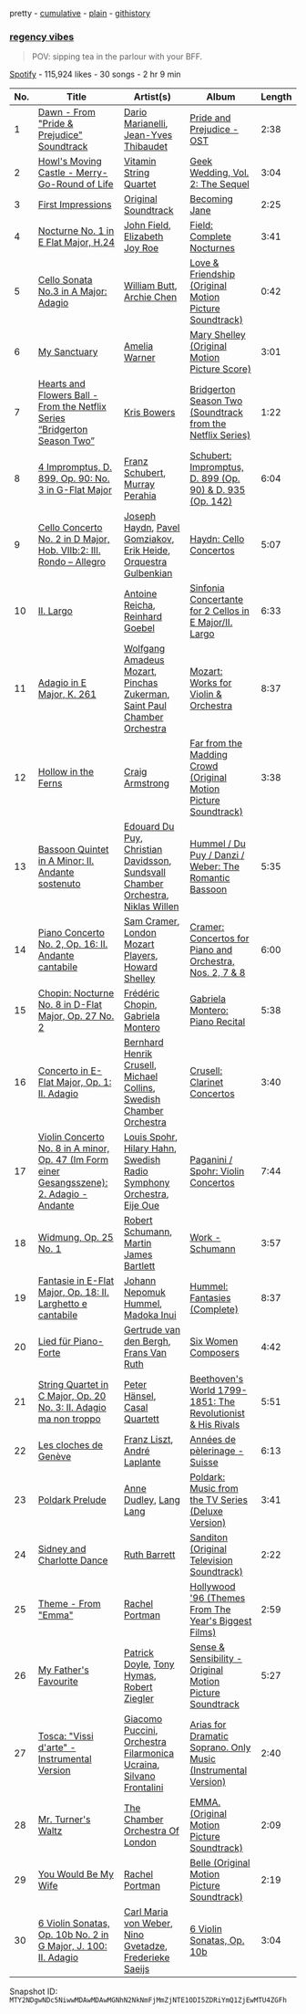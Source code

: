 pretty - [cumulative](/playlists/cumulative/37i9dQZF1DWUqr1os0aCxH.md) - [plain](/playlists/plain/37i9dQZF1DWUqr1os0aCxH) - [githistory](https://github.githistory.xyz/mackorone/spotify-playlist-archive/blob/main/playlists/plain/37i9dQZF1DWUqr1os0aCxH)

### [regency vibes](https://open.spotify.com/playlist/37i9dQZF1DWUqr1os0aCxH)

> POV: sipping tea in the parlour with your BFF.

[Spotify](https://open.spotify.com/user/spotify) - 115,924 likes - 30 songs - 2 hr 9 min

| No. | Title | Artist(s) | Album | Length |
|---|---|---|---|---|
| 1 | [Dawn \- From "Pride & Prejudice" Soundtrack](https://open.spotify.com/track/2k2MprlqkmDMKKOOWGREzW) | [Dario Marianelli](https://open.spotify.com/artist/0s1ec6aPpRZ4DCj15w1EFg), [Jean\-Yves Thibaudet](https://open.spotify.com/artist/1Dot4uMsJMx8n1Xi7gAdV6) | [Pride and Prejudice \- OST](https://open.spotify.com/album/5pV86WRRdbyIdK3YkS7rOI) | 2:38 |
| 2 | [Howl's Moving Castle \- Merry\-Go\-Round of Life](https://open.spotify.com/track/20nMssNxX89e7YMoT0gpFQ) | [Vitamin String Quartet](https://open.spotify.com/artist/6MERXsiRbur2oJZFgYRDKz) | [Geek Wedding, Vol\. 2: The Sequel](https://open.spotify.com/album/11USWPKwpUSlDyrjBErJ6W) | 3:04 |
| 3 | [First Impressions](https://open.spotify.com/track/09I7DjJtkvTPORULHE7yCY) | [Original Soundtrack](https://open.spotify.com/artist/3huVQoEWdqUTvlYpFVUHcF) | [Becoming Jane](https://open.spotify.com/album/52sztZMsBAIe2jNcFNpQHk) | 2:25 |
| 4 | [Nocturne No\. 1 in E Flat Major, H.24](https://open.spotify.com/track/4h4py9AzEuUGBTJZO4ifnm) | [John Field](https://open.spotify.com/artist/7vDYlejWEU6Yuw4MxTiv56), [Elizabeth Joy Roe](https://open.spotify.com/artist/5vJAuQf7YI4bRYev7UfZDs) | [Field: Complete Nocturnes](https://open.spotify.com/album/0I3BvDSNoPQnI8Fsr60Cub) | 3:41 |
| 5 | [Cello Sonata No.3 in A Major: Adagio](https://open.spotify.com/track/7llgKyvaQR10beuT6aInYQ) | [William Butt](https://open.spotify.com/artist/3haPAcAMMngBtugMQSIaSg), [Archie Chen](https://open.spotify.com/artist/23Ghizx5CEAgDo7LDWipKs) | [Love & Friendship \(Original Motion Picture Soundtrack\)](https://open.spotify.com/album/2UZg52siXUEix9x1Yb3bpW) | 0:42 |
| 6 | [My Sanctuary](https://open.spotify.com/track/6d1NPNNXtUPmqdwg8bEGSo) | [Amelia Warner](https://open.spotify.com/artist/1SSl5N7XDvbNT88DomuDmW) | [Mary Shelley \(Original Motion Picture Score\)](https://open.spotify.com/album/4Bu9CTxnEx079i37tGHlXi) | 3:01 |
| 7 | [Hearts and Flowers Ball \- From the Netflix Series “Bridgerton Season Two”](https://open.spotify.com/track/4ibFnVHag07dErldkPF7uh) | [Kris Bowers](https://open.spotify.com/artist/2wWBoQpcybsDVpouFubTqZ) | [Bridgerton Season Two \(Soundtrack from the Netflix Series\)](https://open.spotify.com/album/1jhHQPn3EjtdCuKgVTg6Bb) | 1:22 |
| 8 | [4 Impromptus, D\. 899, Op\. 90: No\. 3 in G\-Flat Major](https://open.spotify.com/track/5nyjJE5icW9rkqFGTZVhYR) | [Franz Schubert](https://open.spotify.com/artist/2p0UyoPfYfI76PCStuXfOP), [Murray Perahia](https://open.spotify.com/artist/4EEQIAJoeN1V30MqFFtXxB) | [Schubert: Impromptus, D\. 899 \(Op\. 90\) & D\. 935 \(Op\. 142\)](https://open.spotify.com/album/7iWzo7rT6DWeoOundFbwcx) | 6:04 |
| 9 | [Cello Concerto No\. 2 in D Major, Hob\. VIIb:2: III\. Rondo – Allegro](https://open.spotify.com/track/4ofb3jwDQIrnOudulTLxgR) | [Joseph Haydn](https://open.spotify.com/artist/656RXuyw7CE0dtjdPgjJV6), [Pavel Gomziakov](https://open.spotify.com/artist/3UfgQyRhmdAc89C2uQFUSm), [Erik Heide](https://open.spotify.com/artist/32ty1Cg86aV8ZPtEGtxWKx), [Orquestra Gulbenkian](https://open.spotify.com/artist/1749FfRhbpXEXFmrHJe31n) | [Haydn: Cello Concertos](https://open.spotify.com/album/3lN1hwJ6xbmHQGeo19RJix) | 5:07 |
| 10 | [II\. Largo](https://open.spotify.com/track/3FK2gApjiXeeZFMrBTMRno) | [Antoine Reicha](https://open.spotify.com/artist/6xcLRTK4l1U7cO925ybm2L), [Reinhard Goebel](https://open.spotify.com/artist/6aZcT9sJMlL0yUOrEWa74E) | [Sinfonia Concertante for 2 Cellos in E Major/II\. Largo](https://open.spotify.com/album/1vitj79yjkSsLdPfTOFLEV) | 6:33 |
| 11 | [Adagio in E Major, K\. 261](https://open.spotify.com/track/2vBuaUzWANdghLfM1nF0Yw) | [Wolfgang Amadeus Mozart](https://open.spotify.com/artist/4NJhFmfw43RLBLjQvxDuRS), [Pinchas Zukerman](https://open.spotify.com/artist/57J4DccKLul7z7kqfRPiER), [Saint Paul Chamber Orchestra](https://open.spotify.com/artist/0QjKu8W5tafMCDKKw3xHYT) | [Mozart: Works for Violin & Orchestra](https://open.spotify.com/album/4zETVNxxf0HT4iHXV0he0F) | 8:37 |
| 12 | [Hollow in the Ferns](https://open.spotify.com/track/7ChcR1Vdev6qnpcELoU5tI) | [Craig Armstrong](https://open.spotify.com/artist/526q7RxT5KA1VGeQ5GMSHO) | [Far from the Madding Crowd \(Original Motion Picture Soundtrack\)](https://open.spotify.com/album/4J9mOsvXXsEy7ocReEwBBP) | 3:38 |
| 13 | [Bassoon Quintet in A Minor: II\. Andante sostenuto](https://open.spotify.com/track/3uE83JeBkY95ZnnhxyZJsj) | [Edouard Du Puy](https://open.spotify.com/artist/4YSCbLTg7qXHjtIeW8YhV4), [Christian Davidsson](https://open.spotify.com/artist/0UL3VyugD1PWfgrYZQ6LqZ), [Sundsvall Chamber Orchestra](https://open.spotify.com/artist/4YvXczozKiUsl0KTspMIA6), [Niklas Willen](https://open.spotify.com/artist/3VVhInf9f2hRXZBIaPcYyY) | [Hummel / Du Puy / Danzi / Weber: The Romantic Bassoon](https://open.spotify.com/album/13N56hu1ywksI4Dae9yDnI) | 5:35 |
| 14 | [Piano Concerto No\. 2, Op\. 16: II\. Andante cantabile](https://open.spotify.com/track/4EtJq6L1P4yMRrwGVEdjnB) | [Sam Cramer](https://open.spotify.com/artist/3AXNFOdEXTgxpJXN4H2pl7), [London Mozart Players](https://open.spotify.com/artist/1sylrdKARMDYTJbs8IPWGy), [Howard Shelley](https://open.spotify.com/artist/3pxt6077A2xXBAgMrgHRPg) | [Cramer: Concertos for Piano and Orchestra, Nos\. 2, 7 & 8](https://open.spotify.com/album/3wHMG9etPfKvod0J1kLgw7) | 6:00 |
| 15 | [Chopin: Nocturne No\. 8 in D\-Flat Major, Op\. 27 No\. 2](https://open.spotify.com/track/4hbvrHgfZ8lqFrPx1Ztd6j) | [Frédéric Chopin](https://open.spotify.com/artist/7y97mc3bZRFXzT2szRM4L4), [Gabriela Montero](https://open.spotify.com/artist/0zn66Km3MeK24VuWUZydgr) | [Gabriela Montero: Piano Recital](https://open.spotify.com/album/2Kvlzm7PyfuF30L3HIBrWw) | 5:38 |
| 16 | [Concerto in E\-Flat Major, Op\. 1: II\. Adagio](https://open.spotify.com/track/7q7HgnlIacfoLnM9aQ4vK4) | [Bernhard Henrik Crusell](https://open.spotify.com/artist/6RZnn5duxDdSsDoaoRaibD), [Michael Collins](https://open.spotify.com/artist/7jwtuGXYddkJm7TSoJuoT2), [Swedish Chamber Orchestra](https://open.spotify.com/artist/1mlMBjVFn5oeZLAXHIM5no) | [Crusell: Clarinet Concertos](https://open.spotify.com/album/5LjUHVfBZ3akKgx1WV2rv2) | 3:40 |
| 17 | [Violin Concerto No\. 8 in A minor, Op\. 47 \(Im Form einer Gesangsszene\): 2\. Adagio \- Andante](https://open.spotify.com/track/4VhudZ7oYL1pglNrFbNrsR) | [Louis Spohr](https://open.spotify.com/artist/7MzxeLpsMxTk4HDBG6C7rq), [Hilary Hahn](https://open.spotify.com/artist/5JdT0LYJdlPbTC58p60WTX), [Swedish Radio Symphony Orchestra](https://open.spotify.com/artist/0K6ufQj8JzIZPPkvZrEwJS), [Eije Oue](https://open.spotify.com/artist/7l8HgcLsRg3x9IbeAQjaGz) | [Paganini / Spohr: Violin Concertos](https://open.spotify.com/album/25AXgepRf65ix0N6g7McZI) | 7:44 |
| 18 | [Widmung, Op\. 25 No\. 1](https://open.spotify.com/track/2ml2xRwuFLv7NtDPzyssfL) | [Robert Schumann](https://open.spotify.com/artist/2UqjDAXnDxejEyE0CzfUrZ), [Martin James Bartlett](https://open.spotify.com/artist/6zWfzjBaMu0anAw2kHMW0O) | [Work \- Schumann](https://open.spotify.com/album/5NJMInZ0UluhhyLiIpwnWT) | 3:57 |
| 19 | [Fantasie in E\-Flat Major, Op\. 18: II\. Larghetto e cantabile](https://open.spotify.com/track/0cPPshKcnHAOFoFUwagyau) | [Johann Nepomuk Hummel](https://open.spotify.com/artist/0WiK9IsQEQEuIQ1iDxvuPg), [Madoka Inui](https://open.spotify.com/artist/4mahNUgnD5y77JY4ZihRHm) | [Hummel: Fantasies \(Complete\)](https://open.spotify.com/album/52zd57ADtyAQKw4NYC60uY) | 8:37 |
| 20 | [Lied für Piano\-Forte](https://open.spotify.com/track/1IaDGCYeuM3Mh3xhWytvvW) | [Gertrude van den Bergh](https://open.spotify.com/artist/5qPXs4Y9pGgWHxoynFDDKE), [Frans Van Ruth](https://open.spotify.com/artist/1DGWVYpf4TxuoEbN1cHeXZ) | [Six Women Composers](https://open.spotify.com/album/3xKlZIUUp0ieSRiZ1RE1Ox) | 4:42 |
| 21 | [String Quartet in C Major, Op\. 20 No\. 3: II\. Adagio ma non troppo](https://open.spotify.com/track/745Jrw2D5YBR9xEClCeXT7) | [Peter Hänsel](https://open.spotify.com/artist/1AyBrFUmVup9BohJaf1XOv), [Casal Quartett](https://open.spotify.com/artist/6pNt9Os5bssdFpne3vUFlC) | [Beethoven's World 1799\-1851: The Revolutionist & His Rivals](https://open.spotify.com/album/3uvfzlSKXs1hQts4MDGfkn) | 5:51 |
| 22 | [Les cloches de Genève](https://open.spotify.com/track/6RSmwzh8naNv2pSgcldW37) | [Franz Liszt](https://open.spotify.com/artist/1385hLNbrnbCJGokfH2ac2), [André Laplante](https://open.spotify.com/artist/3wBPUdIKGpmOpm6EvuLKMj) | [Années de pèlerinage \- Suisse](https://open.spotify.com/album/0JaZH9gdpKr7mBLYgScpSm) | 6:13 |
| 23 | [Poldark Prelude](https://open.spotify.com/track/2ZiKX8sUWhINzoprZAWTzl) | [Anne Dudley](https://open.spotify.com/artist/41dLItQx3PSyP6n1AMd87b), [Lang Lang](https://open.spotify.com/artist/1YZhNFBxkEB5UKTgMDvot4) | [Poldark: Music from the TV Series \(Deluxe Version\)](https://open.spotify.com/album/4swL8BznFgV5IhDRFyB7bO) | 3:41 |
| 24 | [Sidney and Charlotte Dance](https://open.spotify.com/track/4Dg3T3W6yESLFXKsfQGoDI) | [Ruth Barrett](https://open.spotify.com/artist/48ZoDch2iKE7FZEYY67DPB) | [Sanditon \(Original Television Soundtrack\)](https://open.spotify.com/album/7zbe6VlYuPAYeoQ9o1FQWW) | 2:22 |
| 25 | [Theme \- From "Emma"](https://open.spotify.com/track/06mi7oiYv5pftvpFU784jc) | [Rachel Portman](https://open.spotify.com/artist/1joFZGTRER78nUsWtgHCHR) | [Hollywood '96 \(Themes From The Year's Biggest Films\)](https://open.spotify.com/album/0iEDyEwaKcNRLGpHz5vOZH) | 2:59 |
| 26 | [My Father's Favourite](https://open.spotify.com/track/0LrA0EtiJsr4tDHIGw82OW) | [Patrick Doyle](https://open.spotify.com/artist/1W42coQfIlt6btgqpfJWYQ), [Tony Hymas](https://open.spotify.com/artist/6A479xP05787vKnE5MtLSG), [Robert Ziegler](https://open.spotify.com/artist/6c3mMiMnHQtu4mGWN87CFx) | [Sense & Sensibility \- Original Motion Picture Soundtrack](https://open.spotify.com/album/5cdzYLI2HbFMJsqyt028Gq) | 5:27 |
| 27 | [Tosca: "Vissi d'arte" \- Instrumental Version](https://open.spotify.com/track/1sLdtvscJQJU0m8lE3UgGv) | [Giacomo Puccini](https://open.spotify.com/artist/0OzxPXyowUEQ532c9AmHUR), [Orchestra Filarmonica Ucraina](https://open.spotify.com/artist/7dCm81ernkaCetMxzdV62i), [Silvano Frontalini](https://open.spotify.com/artist/4hB6gspHUv7YlN9c6ViLhN) | [Arias for Dramatic Soprano\. Only Music \(Instrumental Version\)](https://open.spotify.com/album/5SPcQRuuEdXJCPWD8ZYTOj) | 2:40 |
| 28 | [Mr\. Turner's Waltz](https://open.spotify.com/track/1bV9N9F9QHilS9ZusAL6VM) | [The Chamber Orchestra Of London](https://open.spotify.com/artist/2IS9rTtWwEfUEY4u3mecIT) | [EMMA\. \(Original Motion Picture Soundtrack\)](https://open.spotify.com/album/2QwIcZ1a1FuDUw8i0u1dGS) | 2:09 |
| 29 | [You Would Be My Wife](https://open.spotify.com/track/2RF6jQVYX0p1LhPwLuU6QN) | [Rachel Portman](https://open.spotify.com/artist/1joFZGTRER78nUsWtgHCHR) | [Belle \(Original Motion Picture Soundtrack\)](https://open.spotify.com/album/6lw4LFv3wp9ONOeMmGjARK) | 2:19 |
| 30 | [6 Violin Sonatas, Op\. 10b No\. 2 in G Major, J\. 100: II\. Adagio](https://open.spotify.com/track/1AC5wU2t8UR1EY8wZ04AG0) | [Carl Maria von Weber](https://open.spotify.com/artist/1p6wR69pnH9LBWZvwliuz2), [Nino Gvetadze](https://open.spotify.com/artist/3XqWi96WK0NxAhtHng8HSl), [Frederieke Saeijs](https://open.spotify.com/artist/0wIhjnC9Lud8D2rLRoFACQ) | [6 Violin Sonatas, Op\. 10b](https://open.spotify.com/album/0WzJucZMyYoL1WsW0ub4Ul) | 3:04 |

Snapshot ID: `MTY2NDgwNDc5NiwwMDAwMDAwMGNhN2NkNmFjMmZjNTE1ODI5ZDRiYmQ1ZjEwMTU4ZGFh`
